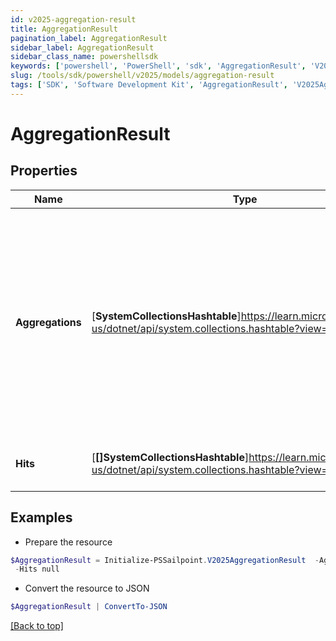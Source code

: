 ```yaml
---
id: v2025-aggregation-result
title: AggregationResult
pagination_label: AggregationResult
sidebar_label: AggregationResult
sidebar_class_name: powershellsdk
keywords: ['powershell', 'PowerShell', 'sdk', 'AggregationResult', 'V2025AggregationResult'] 
slug: /tools/sdk/powershell/v2025/models/aggregation-result
tags: ['SDK', 'Software Development Kit', 'AggregationResult', 'V2025AggregationResult']
---
```



# AggregationResult

## Properties

Name | Type | Description | Notes
------------ | ------------- | ------------- | -------------
**Aggregations** | [**SystemCollectionsHashtable**]https://learn.microsoft.com/en-us/dotnet/api/system.collections.hashtable?view=net-9.0 | The document containing the results of the aggregation. This document is controlled by Elasticsearch and depends on the type of aggregation query that is run.  See Elasticsearch [Aggregations](https://www.elastic.co/guide/en/elasticsearch/reference/5.2/search-aggregations.html) documentation for information.  | [optional] 
**Hits** | [**[]SystemCollectionsHashtable**]https://learn.microsoft.com/en-us/dotnet/api/system.collections.hashtable?view=net-9.0 | The results of the aggregation search query.  | [optional] 

## Examples

- Prepare the resource
```powershell
$AggregationResult = Initialize-PSSailpoint.V2025AggregationResult  -Aggregations {Identity Locations={buckets=[{key=Austin, doc_count=109}, {key=London, doc_count=64}, {key=San Jose, doc_count=27}, {key=Brussels, doc_count=26}, {key=Sao Paulo, doc_count=24}, {key=Munich, doc_count=23}, {key=Singapore, doc_count=22}, {key=Tokyo, doc_count=20}, {key=Taipei, doc_count=16}]}} `
 -Hits null
```

- Convert the resource to JSON
```powershell
$AggregationResult | ConvertTo-JSON
```


[[Back to top]](#) 

